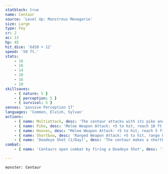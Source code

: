 ```yaml
---
statblock: true
name: Centaur
source: 'Level Up: Monstrous Menagerie'
size: Large
type: Fey
cr: 2
ac: 13
hp: 45
hit_dice: '6d10 + 12'
speed: '50 ft.'
stats:
    - 16
    - 16
    - 14
    - 10
    - 16
    - 10
skillsaves:
    - { nature: 5 }
    - { perception: 5 }
    - { survival: 5 }
senses: 'passive Perception 17'
languages: 'Common, Elvish, Sylvan'
actions:
    - { name: Multiattack, desc: 'The centaur attacks with its pike and its hooves.' }
    - { name: Pike, desc: 'Melee Weapon Attack: +5 to hit, reach 10 ft., one target. Hit: 8 (1d10 + 3) piercing damage.' }
    - { name: Hooves, desc: "Melee Weapon Attack: +5 to hit, reach 5 ft., one target. Hit: 8 (2d4 + 3) bludgeoning damage. If this attack deals damage, the centaur's movement doesn't provoke opportunity attacks from the target for the rest of the centaur's turn." }
    - { name: Shortbow, desc: 'Ranged Weapon Attack: +5 to hit, range 80/320 ft., one target. Hit: 10 (2d6 + 3) piercing damage.' }
    - { name: 'Deadeye Shot (1/Day)', desc: 'The centaur makes a shortbow attack with advantage.' }
combat:
    - { name: 'Centaurs open combat by firing a Deadeye Shot', desc: 'If their enemies have weak ranged options, the centaurs continue to use their shortbows from a distance. Otherwise, they gallop into battle, attack with their pikes and hooves, and gallop out again. They try to avoid ending their turn next to a foe. They retreat if half their number fall.' }

---
```

```statblock
monster: Centaur
```
